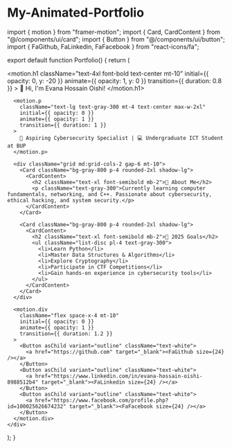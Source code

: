 # My-Animated-Portfolio
import { motion } from "framer-motion";
import { Card, CardContent } from "@/components/ui/card";
import { Button } from "@/components/ui/button";
import { FaGithub, FaLinkedin, FaFacebook } from "react-icons/fa";

export default function Portfolio() {
  return (
    <div className="min-h-screen bg-gray-900 text-white flex flex-col items-center p-6">
      <motion.h1 
        className="text-4xl font-bold text-center mt-10"
        initial={{ opacity: 0, y: -20 }}
        animate={{ opacity: 1, y: 0 }}
        transition={{ duration: 0.8 }}
      >
        👋 Hi, I'm Evana Hossain Oishi!
      </motion.h1>
      
      <motion.p 
        className="text-lg text-gray-300 mt-4 text-center max-w-2xl"
        initial={{ opacity: 0 }}
        animate={{ opacity: 1 }}
        transition={{ duration: 1 }}
      >
        🚀 Aspiring Cybersecurity Specialist | 💻 Undergraduate ICT Student at BUP
      </motion.p>
      
      <div className="grid md:grid-cols-2 gap-6 mt-10">
        <Card className="bg-gray-800 p-4 rounded-2xl shadow-lg">
          <CardContent>
            <h2 className="text-xl font-semibold mb-2">📌 About Me</h2>
            <p className="text-gray-300">Currently learning computer fundamentals, networking, and C++. Passionate about cybersecurity, ethical hacking, and system security.</p>
          </CardContent>
        </Card>

        <Card className="bg-gray-800 p-4 rounded-2xl shadow-lg">
          <CardContent>
            <h2 className="text-xl font-semibold mb-2">🎯 2025 Goals</h2>
            <ul className="list-disc pl-4 text-gray-300">
              <li>Learn Python</li>
              <li>Master Data Structures & Algorithms</li>
              <li>Explore Cryptography</li>
              <li>Participate in CTF Competitions</li>
              <li>Gain hands-on experience in cybersecurity tools</li>
            </ul>
          </CardContent>
        </Card>
      </div>

      <motion.div 
        className="flex space-x-4 mt-10"
        initial={{ opacity: 0 }}
        animate={{ opacity: 1 }}
        transition={{ duration: 1.2 }}
      >
        <Button asChild variant="outline" className="text-white">
          <a href="https://github.com" target="_blank"><FaGithub size={24} /></a>
        </Button>
        <Button asChild variant="outline" className="text-white">
          <a href="https://www.linkedin.com/in/evana-hossain-oishi-8988512b4" target="_blank"><FaLinkedin size={24} /></a>
        </Button>
        <Button asChild variant="outline" className="text-white">
          <a href="https://www.facebook.com/profile.php?id=100025626674232" target="_blank"><FaFacebook size={24} /></a>
        </Button>
      </motion.div>
    </div>
  );
}
